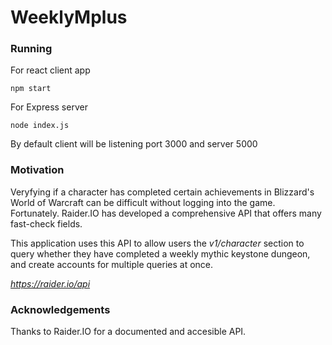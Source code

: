 # WeeklyMplus

### Running
For react client app
```
npm start
```
For Express server

```
node index.js

```
By default client will be listening port 3000 and server 5000
### Motivation

Veryfying if a character has completed certain achievements in Blizzard's World of Warcraft can be difficult without logging into the game. Fortunately. Raider.IO has developed a comprehensive API that offers many fast-check fields.

This application uses this API to allow users the *v1/character* section to query whether they have completed a weekly mythic keystone dungeon, and create accounts for multiple queries at once.

*https://raider.io/api*


### Acknowledgements

Thanks to Raider.IO for a documented and accesible API.
